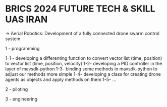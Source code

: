 






# BRICS 2024 FUTURE TECH & SKILL UAS  IRAN
-> Aerial Robotics: Development of a fully connected drone swarm control system
 

1 - programming

1-1 - developing a differenting function to convert vector list (time, position) to vector list (time, position, velocity)
1-2- developing a PID controller in the layer of mavsdk-python
1-3- binding some methods in mavsdk-python to adjust our methods more simple
1-4- developing a class for creating drone  agents as objects and apply methods on them
1-5- ...


2 - piloting




3 - engineering




